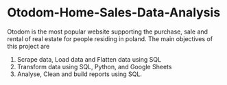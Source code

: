 # Otodom-Home-Sales-Data-Analysis
Otodom is the most popular website supporting the purchase, sale and rental of real estate for people residing in poland. The main objectives of this project are 
1. Scrape data, Load data and Flatten data using SQL
2. Transform data using SQL, Python, and Google Sheets
3. Analyse, Clean and build reports using SQL.

